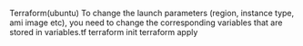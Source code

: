 Terraform(ubuntu)
To change the launch parameters (region, instance type, ami image etc), you need to change the corresponding variables that are stored in variables.tf
terraform init
terraform apply

